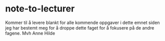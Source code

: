 # note-to-lecturer

Kommer til å levere blankt for alle kommende oppgaver i dette emnet siden jeg har bestemt meg for å droppe dette faget for å fokusere på de andre fagene.
Mvh Anne Hilde 
